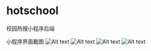 # hotschool
校园热搜小程序后端


小程序界面截图
![Alt text](https://hotschool.ltd/a.png) 
![Alt text](https://hotschool.ltd/d.jpg)
![Alt text](https://hotschool.ltd/a.png)
![Alt text](https://hotschool.ltd/b.png)




